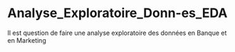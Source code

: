 # Analyse_Exploratoire_Donn-es_EDA
Il est question de faire une analyse exploratoire des données en Banque et en Marketing
